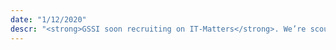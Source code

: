 ```yaml
---
date: "1/12/2020"
descr: "<strong>GSSI soon recruiting on IT-Matters</strong>. We’re scouting for a 2-years postdoc funded by the It-Matters project and will soon be advertised. If interested, get in touch with Luca Aceto, or with Omar Inverso, or else with Emilio Tuosto."
---
```


